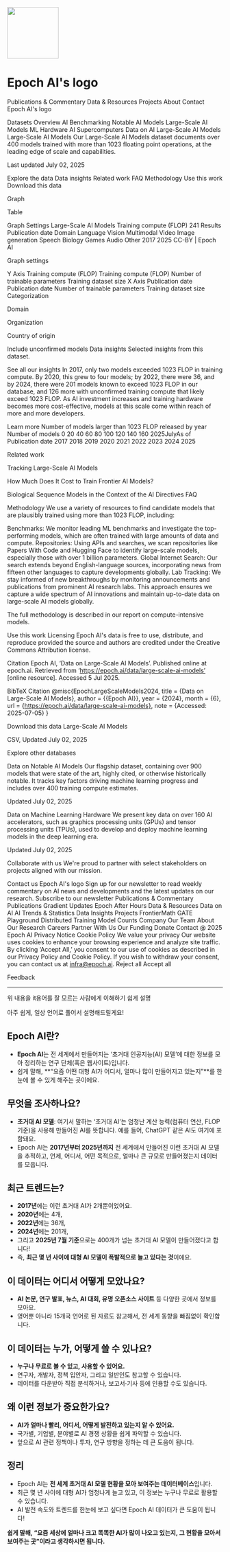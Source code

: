 <img src="https://r2cdn.perplexity.ai/pplx-full-logo-primary-dark%402x.png" class="logo" width="120"/>

# Epoch AI's logo

Publications \& Commentary
Data \& Resources
Projects
About
Contact
Epoch AI's logo

Datasets
Overview
AI Benchmarking
Notable AI Models
Large-Scale AI Models
ML Hardware
AI Supercomputers
Data on AI
Large-Scale AI Models
Large-Scale AI Models
Our Large-Scale AI Models dataset documents over 400 models trained with more than 1023 floating point operations, at the leading edge of scale and capabilities.

Last updated July 02, 2025

Explore the data
Data insights
Related work
FAQ
Methodology
Use this work
Download this data

Graph

Table

Graph Settings
Large-Scale AI Models
Training compute (FLOP)
241 Results
Publication date
Domain
Language
Vision
Multimodal
Video
Image generation
Speech
Biology
Games
Audio
Other
2017
2025
CC-BY | Epoch AI

Graph settings

Y Axis
Training compute (FLOP)
Training compute (FLOP)
Number of trainable parameters
Training dataset size
X Axis
Publication date
Publication date
Number of trainable parameters
Training dataset size
Categorization

Domain

Organization

Country of origin

Include unconfirmed models
Data insights
Selected insights from this dataset.

See all our insights
In 2017, only two models exceeded 1023 FLOP in training compute. By 2020, this grew to four models; by 2022, there were 36, and by 2024, there were 201 models known to exceed 1023 FLOP in our database, and 126 more with unconfirmed training compute that likely exceed 1023 FLOP. As AI investment increases and training hardware becomes more cost-effective, models at this scale come within reach of more and more developers.

Learn more
Number of models larger than 1023 FLOP released by year
Number of models
0
20
40
60
80
100
120
140
160
2025JulyAs of
Publication date
2017
2018
2019
2020
2021
2022
2023
2024
2025

Related work

Tracking Large-Scale AI Models

How Much Does It Cost to Train Frontier AI Models?

Biological Sequence Models in the Context of the AI Directives
FAQ

Methodology
We use a variety of resources to find candidate models that are plausibly trained using more than 1023 FLOP, including:

Benchmarks: We monitor leading ML benchmarks and investigate the top-performing models, which are often trained with large amounts of data and compute.
Repositories: Using APIs and searches, we scan repositories like Papers With Code and Hugging Face to identify large-scale models, especially those with over 1 billion parameters.
Global Internet Search: Our search extends beyond English-language sources, incorporating news from fifteen other languages to capture developments globally.
Lab Tracking: We stay informed of new breakthroughs by monitoring announcements and publications from prominent AI research labs.
This approach ensures we capture a wide spectrum of AI innovations and maintain up-to-date data on large-scale AI models globally.

The full methodology is described in our report on compute-intensive models.

Use this work
Licensing
Epoch AI's data is free to use, distribute, and reproduce provided the source and authors are credited under the Creative Commons Attribution license.

Citation
Epoch AI, ‘Data on Large-Scale AI Models’. Published online at epoch.ai. Retrieved from ‘https://epoch.ai/data/large-scale-ai-models’ [online resource]. Accessed 5 Jul 2025.

BibTeX Citation
@misc{EpochLargeScaleModels2024,
title = {Data on Large-Scale AI Models},
author = {{Epoch AI}},
year = {2024},
month = {6},
url = {https://epoch.ai/data/large-scale-ai-models},
note = {Accessed: 2025-07-05}
}

Download this data
Large-Scale AI Models

CSV, Updated July 02, 2025

Explore other databases

Data on Notable AI Models
Our flagship dataset, containing over 900 models that were state of the art, highly cited, or otherwise historically notable. It tracks key factors driving machine learning progress and includes over 400 training compute estimates.

Updated July 02, 2025

Data on Machine Learning Hardware
We present key data on over 160 AI accelerators, such as graphics processing units (GPUs) and tensor processing units (TPUs), used to develop and deploy machine learning models in the deep learning era.

Updated July 02, 2025

Collaborate with us
We're proud to partner with select stakeholders on projects aligned with our mission.

Contact us
Epoch AI's logo
Sign up for our newsletter to read weekly commentary on AI news and developments and the latest updates on our research.
Subscribe to our newsletter
Publications \& Commentary
Publications
Gradient Updates
Epoch After Hours
Data \& Resources
Data on AI
AI Trends \& Statistics
Data Insights
Projects
FrontierMath
GATE Playground
Distributed Training
Model Counts
Company
Our Team
About Our Research
Careers
Partner With Us
Our Funding
Donate
Contact
@ 2025 Epoch AI
Privacy Notice
Cookie Policy
We value your privacy
Our website uses cookies to enhance your browsing experience and analyze site traffic. By clicking ‘Accept All,’ you consent to our use of cookies as described in our Privacy Policy and Cookie Policy. If you wish to withdraw your consent, you can contact us at infra@epoch.ai.
Reject all
Accept all

Feedback

---
위 내용을 it용어를 잘 모르는 사람에게 이해하기 쉽게 설명

아주 쉽게, 일상 언어로 풀어서 설명해드릴게요!

## Epoch AI란?

- **Epoch AI**는 전 세계에서 만들어지는 ‘초거대 인공지능(AI) 모델’에 대한 정보를 모아 정리하는 연구 단체(혹은 웹사이트)입니다.
- 쉽게 말해, **“요즘 어떤 대형 AI가 어디서, 얼마나 많이 만들어지고 있는지”**를 한눈에 볼 수 있게 해주는 곳이에요.


## 무엇을 조사하나요?

- **초거대 AI 모델**:
여기서 말하는 ‘초거대 AI’는 엄청난 계산 능력(컴퓨터 연산, FLOP 기준)을 사용해 만들어진 AI를 뜻합니다.
예를 들어, ChatGPT 같은 AI도 여기에 포함돼요.
- Epoch AI는 **2017년부터 2025년까지** 전 세계에서 만들어진 이런 초거대 AI 모델을 추적하고,
언제, 어디서, 어떤 목적으로, 얼마나 큰 규모로 만들어졌는지 데이터를 모읍니다.


## 최근 트렌드는?

- **2017년**에는 이런 초거대 AI가 2개뿐이었어요.
- **2020년**에는 4개,
- **2022년**에는 36개,
- **2024년**에는 201개,
- 그리고 **2025년 7월 기준**으로는 400개가 넘는 초거대 AI 모델이 만들어졌다고 합니다!
- 즉, **최근 몇 년 사이에 대형 AI 모델이 폭발적으로 늘고 있다는 것**이에요.


## 이 데이터는 어디서 어떻게 모았나요?

- **AI 논문, 연구 발표, 뉴스, AI 대회, 유명 오픈소스 사이트** 등 다양한 곳에서 정보를 모아요.
- 영어뿐 아니라 15개국 언어로 된 자료도 참고해서, 전 세계 동향을 빠짐없이 확인합니다.


## 이 데이터는 누가, 어떻게 쓸 수 있나요?

- **누구나 무료로 볼 수 있고, 사용할 수 있어요.**
- 연구자, 개발자, 정책 입안자, 그리고 일반인도 참고할 수 있습니다.
- 데이터를 다운받아 직접 분석하거나, 보고서·기사 등에 인용할 수도 있습니다.


## 왜 이런 정보가 중요한가요?

- **AI가 얼마나 빨리, 어디서, 어떻게 발전하고 있는지 알 수 있어요.**
- 국가별, 기업별, 분야별로 AI 경쟁 상황을 쉽게 파악할 수 있습니다.
- 앞으로 AI 관련 정책이나 투자, 연구 방향을 정하는 데 큰 도움이 됩니다.


## 정리

- Epoch AI는 **전 세계 초거대 AI 모델 현황을 모아 보여주는 데이터베이스**입니다.
- 최근 몇 년 사이에 대형 AI가 엄청나게 늘고 있고, 이 정보는 누구나 무료로 활용할 수 있습니다.
- AI 발전 속도와 트렌드를 한눈에 보고 싶다면 Epoch AI 데이터가 큰 도움이 됩니다!

**쉽게 말해, “요즘 세상에 얼마나 크고 똑똑한 AI가 많이 나오고 있는지, 그 현황을 모아서 보여주는 곳”이라고 생각하시면 됩니다.**

